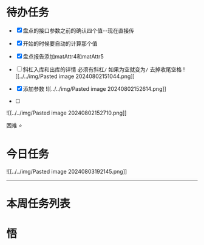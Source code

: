 # 待办任务
- [x] 盘点的接口参数之前的确认四个值--现在直接传
- [x] 开始的时候要自动的计算那个值
- [x] 盘点报告添加matAttr4和matAttr5
- [ ] 斜杠入库和出库的详情  必须有斜杠`/`  如果为空就变为`/`  去掉收尾空格
![[../../img/Pasted image 20240802151044.png]]


- [x] 添加参数
![[../../img/Pasted image 20240802152614.png]]

- [ ] 
![[../../img/Pasted image 20240802152710.png]]


困难
⭐

# 今日任务

![[../../img/Pasted image 20240803192145.png]]



------
# 本周任务列表



# 悟